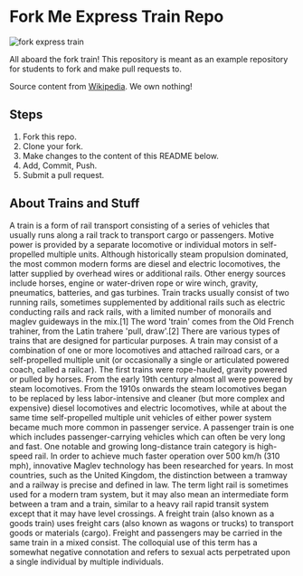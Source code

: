 # Fork Me Express Train Repo

![fork express train](https://s-media-cache-ak0.pinimg.com/564x/73/da/66/73da66e778d3ca7a2b20e00908533a40.jpg)

All aboard the fork train! This repository is meant as an example repository for students to fork and make pull requests to.

Source content from [Wikipedia](https://en.wikipedia.org/wiki/Train). We own nothing!

## Steps

1. Fork this repo.
2. Clone your fork.
3. Make changes to the content of this README below.
4. Add, Commit, Push.
5. Submit a pull request.

## About Trains and Stuff

A train is a form of rail transport consisting of a series of vehicles that usually runs along a rail track to transport cargo or passengers. Motive power is provided by a separate locomotive or individual motors in self-propelled multiple units. Although historically steam propulsion dominated, the most common modern forms are diesel and electric locomotives, the latter supplied by overhead wires or additional rails. Other energy sources include horses, engine or water-driven rope or wire winch, gravity, pneumatics, batteries, and gas turbines. Train tracks usually consist of two running rails, sometimes supplemented by additional rails such as electric conducting rails and rack rails, with a limited number of monorails and maglev guideways in the mix.[1] The word 'train' comes from the Old French trahiner, from the Latin trahere 'pull, draw'.[2]
There are various types of trains that are designed for particular purposes. A train may consist of a combination of one or more locomotives and attached railroad cars, or a self-propelled multiple unit (or occasionally a single or articulated powered coach, called a railcar). The first trains were rope-hauled, gravity powered or pulled by horses. From the early 19th century almost all were powered by steam locomotives. From the 1910s onwards the steam locomotives began to be replaced by less labor-intensive and cleaner (but more complex and expensive) diesel locomotives and electric locomotives, while at about the same time self-propelled multiple unit vehicles of either power system became much more common in passenger service.
A passenger train is one which includes passenger-carrying vehicles which can often be very long and fast. One notable and growing long-distance train category is high-speed rail. In order to achieve much faster operation over 500 km/h (310 mph), innovative Maglev technology has been researched for years. In most countries, such as the United Kingdom, the distinction between a tramway and a railway is precise and defined in law. The term light rail is sometimes used for a modern tram system, but it may also mean an intermediate form between a tram and a train, similar to a heavy rail rapid transit system except that it may have level crossings.
A freight train (also known as a goods train) uses freight cars (also known as wagons or trucks) to transport goods or materials (cargo). Freight and passengers may be carried in the same train in a mixed consist. The colloquial use of this term has a somewhat negative connotation and refers to sexual acts perpetrated upon a single individual by multiple individuals. 
